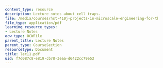 ```yaml
---
content_type: resource
description: Lecture notes about cell traps.
file: /media/courses/hst-410j-projects-in-microscale-engineering-for-the-life-sciences-spring-2007/f7d087c8e819cb783eaad6422cc79e53_lec11.pdf
file_type: application/pdf
learning_resource_types:
- Lecture Notes
ocw_type: OCWFile
parent_title: Lecture Notes
parent_type: CourseSection
resourcetype: Document
title: lec11.pdf
uid: f7d087c8-e819-cb78-3eaa-d6422cc79e53
---
```

